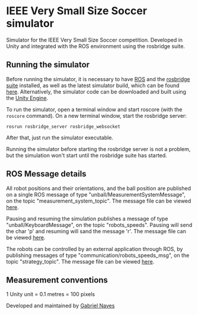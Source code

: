 # IEEE Very Small Size Soccer simulator

Simulator for the IEEE Very Small Size Soccer competition. Developed in Unity and integrated with the ROS environment using the rosbridge suite.

## Running the simulator

Before running the simulator, it is necessary to have [ROS](http://wiki.ros.org/ROS/Installation) and the [rosbridge suite](http://wiki.ros.org/rosbridge_suite) installed, as well as the latest simulator build, which can be found [here](https://drive.google.com/drive/folders/0BwlvQGynHcxZZlJTcWZUazNqT00?usp=sharing). Alternatively, the simulator code can be downloaded and built using the [Unity Engine](https://store.unity.com/). 

To run the simulator, open a terminal window and start roscore (with the `roscore` command). On a new terminal window, start the rosbridge server:

    rosrun rosbridge_server rosbridge_websocket

After that, just run the simulator executable.

Running the simulator before starting the rosbridge server is not a problem, but the simulation won't start until the rosbridge suite has started.

## ROS Message details

All robot positions and their orientations, and the ball position are published on a single ROS message of type "unball/MeasurementSystemMessage", on the topic "measurement_system_topic". The message file can be viewed [here](https://github.com/unball/ieee-very-small/blob/master/software/msg/MeasurementSystemMessage.msg).

Pausing and resuming the simulation publishes a message of type "unball/KeyboardMessage", on the topic "robots_speeds". Pausing will send the char 'p' and resuming will sand the message 'r'. The message file can be viewed [here](https://github.com/unball/communication/blob/master/msg/robots_speeds_msg.msg).

The robots can be controlled by an external application through ROS, by publishing messages of type "communication/robots_speeds_msg", on the topic "strategy_topic". The message file can be viewed [here](https://github.com/unball/ieee-very-small/blob/master/software/msg/StrategyMessage.msg).

## Measurement conventions

1 Unity unit = 0.1 metres = 100 pixels

Developed and maintained by [Gabriel Naves](https://github.com/gabrielnaves)
